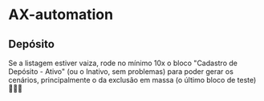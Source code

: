 # AX-automation

## Depósito
Se a listagem estiver vaiza, rode no mínimo 10x o bloco "Cadastro de Depósito - Ativo" (ou o Inativo, sem problemas) para poder gerar os cenários, principalmente o da exclusão em massa (o último bloco de teste) 👍🏼😎